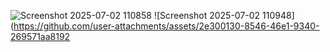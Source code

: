 ![Screenshot 2025-07-02 110858](https://github.com/user-attachments/assets/3325bb12-9597-4e79-9fe9-e046f19b7e78)
![Screenshot 2025-07-02 110948](https://github.com/user-attachments/assets/2e300130-8546-46e1-9340-269571aa8192


